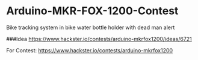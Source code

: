 # Arduino-MKR-FOX-1200-Contest
Bike tracking system in bike water bottle holder with dead man alert

###Idea
https://www.hackster.io/contests/arduino-mkrfox1200/ideas/6721

For Contest: https://www.hackster.io/contests/arduino-mkrfox1200
